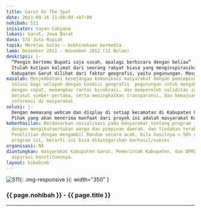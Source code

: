 ```yaml
---
title: Garut On The Spot
date: 2011-09-16 11:08:00 +07:00
nohibah: 511
inisiator: Yayan Cahyana
lokasi: Garut, Jawa Barat
dana: 531 Juta Rupiah
topik: Meretas batas – kebhinekaan bermedia
lama: Desember 2011 – November 2012 (12 Bulan)
deskripsi: |-
  “Pengin bertemu Bupati saja susah, apalagi berbicara dengan beliau”
  Itulah kutipan kalimat dari seorang rakyat biasa yang menginspirasikan ide proyek ini, suasana “wong cilik” yang merindukan untuk bertemu pemimpinnya, juga menggambarkan betapa sulitnya birokrasi yang harus ia tempuh. Menerima informasi secara langsung merupakan kebutuhan masyarakat di era transparansi dewasa ini. Dalam proyek ini dikembangkan komunikasi langsung lintas batas (tele-conference) menggunakan webcam dan display, sehingga masyarakat desa bisa bertatap muka langsung dengan pemimpinnya, tanpa harus meninggalkan desanya. Program ini pun bisa diakses melalui Telepon Genggam (Handphone), sehingga masyarakat cukup mengaktifkan internet di HP-nya. Semua menjadi mudah dan cepat, tanpa harus melalui birokrasi yang terkadang menyulitkan. Menerima informasi dari pemimpinnya langsung dan dapat menyampaikan aspirasi secara langsung adalah harapan masyarakat.
  Kabupaten Garut dilihat dari faktor geografis, yaitu pegunungan. Masyarakat Sangat susah untuk mengakses informasi pemerintah untuk publik. Apalagi di daerah Garut selatan, yang sulit dijangkau melalui transportasi darat. Ditambah kondisi ekonomi masyarakat yang notabene adalah menengah ke bawah, umumnya mereka lebih tertarik informasi melalui visual, seperti televisi. Tak jarang mereka paham situasi nasional, tapi tidak peka situasi di daerahnya sendiri.
masalah: Menjembatani kesejangan komunikasi masyarakat dengan pemimpinnya, menjadi
  solusi bagi wilayah dengan kondisi geografis  pegunungan untuk mengakses informasi
  dengan cepat, memangkas rantai birokrasi, dan memperoleh validitas informasi, karena
  berasal sumber pertama, serta meningkatkan transparansi, dan kemajuan dalam akses
  informasi di masyarakat
solusi: |-
  Dengan memasang webcam dan display di setiap kecamatan di Kabupaten Garut, di Kantor Bupati, dan Kantor DPRD Garut. Tak hanya itu, dipasang pula pemancar (tower) di daerah tertentu untuk memudahkan jaringan internet sehingga tele-conference bisa diakses melalui internet dan warga Limbangan yang ada di luar daerah, bisa berpartisipasi secara langsung. Program ini pun bisa diakses lewat telepon genggam (handphone) dengan mengaktifkan internet dan masuk pada situs yang sudah kami fasilitasi. Jadi, Masyarakat bisa berkomunikasi dengan Bupati atau DPRD Garut kapanpun, begitupula sebaliknya, Pemerintah bisa sosialisasikan kebijakan kapanpun. Hemat biaya dan efisien.
  Pihak yang akan menerima manfaat dari proyek ini adalah masyarakat Kabupaten Garut, Pemerintah Kabupaten, dan DPRD Garut.
keberhasilan: Berdasarkan sosialisasi pada masyarakat tentang program ini, simulasi
  dengan mengikutsertakan warga dan pimpinan daerah, dan tindakan terakhir adalah
  Penelitian dengan mengambil Random secara acak, bila hasilnya > 50% responden mengetahui
  program ini, berarti ini bisa dikategorikan berhasil/sukses
organisasi: NA
diuntungkan: masyarakat Kabupaten Garut, Pemerintah Kabupaten, dan DPRD Garut; Menyerap
  aspirasi konstituennya.
layout: hibahcmb
---
```


![511](/static/img/hibahcmb/511.png){: .img-responsive }{: width="350" }

### {{ page.nohibah }} - {{ page.title }}

---
